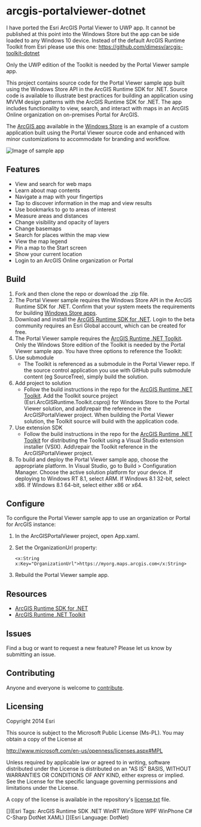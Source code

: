 # arcgis-portalviewer-dotnet

I have ported the Esri ArcGIS Portal Viewer to UWP app. It cannot be published at this point into the Windows Store but the app can be side loaded to any Windows 10 device. Instead of the default ArcGIS Runtime Toolkit from Esri please use this one: 
https://github.com/dimesv/arcgis-toolkit-dotnet

Only the UWP edition of the Toolkit is needed by the Portal Viewer sample app.

This project contains source code for the Portal Viewer sample app built using the Windows Store API in the ArcGIS Runtime SDK for .NET.   Source code is available to illustrate best practices for building an application using MVVM design patterns with the ArcGIS Runtime SDK for .NET.  The app includes functionality to view, search, and interact with maps in an ArcGIS Online organization on on-premises Portal for ArcGIS. 

The [ArcGIS app](http://apps.microsoft.com/windows/app/arcgis/db733971-3cc8-4db9-ae5a-865f2853a960) available in the [Windows Store](http://www.windowsstore.com/) is an example of a custom application built using the Portal Viewer source code and enhanced with minor customizations to accommodate for branding and workflow.      

![Image of sample app](/arcgis-portalviewer-dotnet.png "Portal Viewer sample app")

## Features 
- View and search for web maps
- Learn about map contents
- Navigate a map with your fingertips
- Tap to discover information in the map and view results
- Use bookmarks to go to areas of interest
- Measure areas and distances
- Change visibility and opacity of layers
- Change basemaps
- Search for places within the map view
- View the map legend
- Pin a map to the Start screen
- Show your current location
- Login to an ArcGIS Online organization or Portal


## Build
1. Fork and then clone the repo or download the .zip file.
2. The Portal Viewer sample requires the Windows Store API in the ArcGIS Runtime SDK for .NET.  Confirm that your system meets the requirements for building [Windows Store apps](http://developers.arcgis.com/net/store/guide/system-requirements.htm). 
3. Download and install the [ArcGIS Runtime SDK for .NET](http://esriurl.com/dotnetsdk).  Login to the beta community requires an Esri Global account, which can be created for free.
4. The Portal Viewer sample requires the [ArcGIS Runtime .NET Toolkit](https://github.com/Esri/arcgis-toolkit-dotnet).  Only the Windows Store edition of the Toolkit is needed by the Portal Viewer sample app.  You have three options to reference the Toolkit: 
 1. Use submodule
    - The Toolkit is referenced as a submodule in the Portal Viewer repo.  If the source control application you use with GitHub pulls submodule content (eg SourceTree), simply build the solution.   
 2. Add project to solution
    - Follow the build instructions in the repo for the [ArcGIS Runtime .NET Toolkit](https://github.com/Esri/arcgis-toolkit-dotnet).  Add the Toolkit source project (Esri.ArcGISRuntime.Toolkit.csproj) for Windows Store to the Portal Viewer solution, and add\repair the reference in the ArcGISPortalViewer project.  When building the Portal Viewer solution, the Toolkit source will build with the application code.  
 3. Use extension SDK 
    - Follow the build instructions in the repo for the [ArcGIS Runtime .NET Toolkit](https://github.com/Esri/arcgis-toolkit-dotnet) for distributing the Toolkit using a Visual Studio extension installer (VSIX).  Add\repair the Toolkit reference in the ArcGISPortalViewer project. 
5. To build and deploy the Portal Viewer sample app, choose the appropriate platform.  In Visual Studio, go to Build > Configuration Manager.  Choose the active solution platform for your device.  If deploying to Windows RT 8.1, select ARM.  If Windows 8.1 32-bit, select x86.  If Windows 8.1 64-bit, select either x86 or x64.	 

## Configure

To configure the Portal Viewer sample app to use an organization or Portal for ArcGIS instance: 
 1. In the ArcGISPortalViewer project, open App.xaml.
 2. Set the OrganizationUrl property:

    `<x:String x:Key="OrganizationUrl">https://myorg.maps.arcgis.com</x:String>` 
    
 3. Rebuild the Portal Viewer sample app.

## Resources

* [ArcGIS Runtime SDK for .NET](http://esriurl/dotnetsdk)
* [ArcGIS Runtime .NET Toolkit](https://github.com/Esri/arcgis-toolkit-dotnet)

## Issues

Find a bug or want to request a new feature?  Please let us know by submitting an issue.

## Contributing

Anyone and everyone is welcome to [contribute](CONTRIBUTING.md).  

## Licensing
Copyright 2014 Esri

This source is subject to the Microsoft Public License (Ms-PL).
You may obtain a copy of the License at

http://www.microsoft.com/en-us/openness/licenses.aspx#MPL

Unless required by applicable law or agreed to in writing, software
distributed under the License is distributed on an "AS IS" BASIS,
WITHOUT WARRANTIES OR CONDITIONS OF ANY KIND, either express or implied.
See the License for the specific language governing permissions and
limitations under the License.

A copy of the license is available in the repository's [license.txt]( https://raw.github.com/Esri/arcgis-portalviewer-dotnet/master/license.txt) file.

[](Esri Tags: ArcGIS Runtime SDK .NET WinRT WinStore WPF WinPhone C# C-Sharp DotNet XAML)
[](Esri Language: DotNet)



